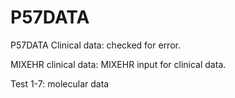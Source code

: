 # P57DATA
P57DATA
Clinical data: checked for error.

MIXEHR clinical data: MIXEHR input for clinical data.

Test 1-7: molecular data
